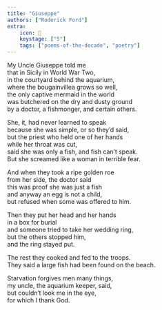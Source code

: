 ```yaml
---
title: "Giuseppe"
authors: ["Roderick Ford"]
extra:
    icon: 🧜
    keystage: ["5"]
    tags: ["poems-of-the-decade", "poetry"]
---
```

My Uncle Giuseppe told me  
that in Sicily in World War Two,  
in the courtyard behind the aquarium,  
where the bougainvillea grows so well,  
the only captive mermaid in the world  
was butchered on the dry and dusty ground  
by a doctor, a fishmonger, and certain others.  
  
She, it, had never learned to speak  
because she was simple, or so they’d said,  
but the priest who held one of her hands  
while her throat was cut,  
said she was only a fish, and fish can’t speak.  
But she screamed like a woman in terrible fear.  
  
And when they took a ripe golden roe  
from her side, the doctor said  
this was proof she was just a fish  
and anyway an egg is not a child,  
but refused when some was offered to him.  
  
Then they put her head and her hands  
in a box for burial  
and someone tried to take her wedding ring,  
but the others stopped him,  
and the ring stayed put.  
  
The rest they cooked and fed to the troops.  
They said a large fish had been found on the beach.  
  
Starvation forgives men many things,  
my uncle, the aquarium keeper, said,  
but couldn’t look me in the eye,  
for which I thank God.

